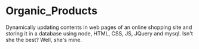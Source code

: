 # Organic_Products
Dynamically updating contents in web pages of an online shopping site and storing it in a database using node, HTML, CSS, JS, JQuery and mysql. Isn't she the best? Well, she's mine.
